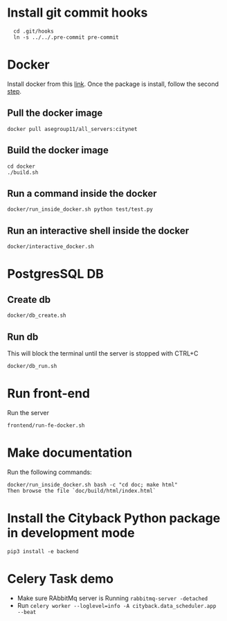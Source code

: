 Install git commit hooks
========================
```
  cd .git/hooks
  ln -s ../../.pre-commit pre-commit
```

Docker
======
Install docker from this [link](https://docs.docker.com/install/linux/docker-ce/ubuntu/#prerequisites).
Once the package is install, follow the second [step](https://docs.docker.com/install/linux/linux-postinstall/).

Pull the docker image
----
```
docker pull asegroup11/all_servers:citynet
```

Build the docker image
-----
```
cd docker
./build.sh

```

Run a command inside the docker
-----
```
docker/run_inside_docker.sh python test/test.py 
```

Run an interactive shell inside the docker
-----
```
docker/interactive_docker.sh
```


PostgresSQL DB
======
Create db
------
```
docker/db_create.sh 
```

Run db
------
This will block the terminal until the server is stopped with CTRL+C
``` 
docker/db_run.sh
```


Run front-end
======

Run the server
```
frontend/run-fe-docker.sh
```


Make documentation
====
Run the following commands:
```
docker/run_inside_docker.sh bash -c "cd doc; make html"
Then browse the file `doc/build/html/index.html`
``` 

Install the Cityback Python package in development mode
======

``` 
pip3 install -e backend
```

Celery Task demo
======

* Make sure RAbbitMq server is Running `rabbitmq-server -detached` 
* Run `celery worker --loglevel=info -A cityback.data_scheduler.app  --beat`
